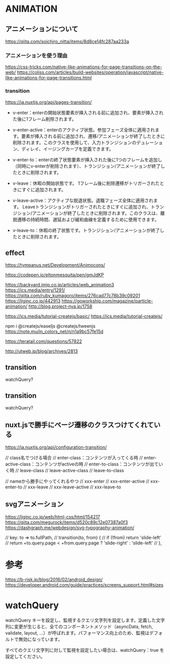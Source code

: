 # ANIMATION
## アニメーションについて
https://qiita.com/soichiro_nitta/items/8d8ce14fc287aa233a

### アニメーションを使う理由
https://css-tricks.com/native-like-animations-for-page-transitions-on-the-web/
https://coliss.com/articles/build-websites/operation/javascript/native-like-animations-for-page-transitions.html

### transition
https://ja.nuxtjs.org/api/pages-transition/

* v-enter：enterの開始状態要素が挿入される前に追加され、要素が挿入された後に1フレーム削除されます。

* v-enter-active：enterのアクティブ状態。参加フェーズ全体に適用されます。要素が挿入される前に追加され、遷移/アニメーションが終了したときに削除されます。このクラスを使用して、入力トランジションのデュレーション、ディレイ、イージングカーブを定義できます。

* v-enter-to：enterの終了状態要素が挿入された後に1つのフレームを追加し（同時にv-enterが削除されます）、トランジション/アニメーションが終了したときに削除されます。

* v-leave：休暇の開始状態です。 1フレーム後に削除遷移がトリガーされたときにすぐに追加されます。

* v-leave-active：アクティブな脱退状態。退職フェーズ全体に適用されます。 Leaveトランジションがトリガーされたときにすぐに追加され、トランジション/アニメーションが終了したときに削除されます。このクラスは、離脱遷移の持続時間、遅延および緩和曲線を定義するために使用できます。

* v-leave-to：休暇の終了状態です。トランジション/アニメーションが終了したときに削除されます。

## effect
https://tympanus.net/Development/Animocons/

https://codepen.io/eltonmesquita/pen/gmJdKP

https://backyard.imjp.co.jp/articles/web_animation3
https://ics.media/entry/1291/
https://qiita.com/ruby_kumagoro/items/276cad77c78b39c09201
https://liginc.co.jp/442913
https://goworkship.com/magazine/particle-animation/
http://blog.project-nya.jp/1758

https://ics.media/tutorial-createjs/basic/
https://ics.media/tutorial-createjs/

npm i @createjs/easeljs @createjs/tweenjs
https://note.mu/in_colors_net/n/n1a9bc57fe15d

https://teratail.com/questions/57822

http://utweb.jp/blog/archives/2813

## transition
watchQuery?

## transition
watchQuery?

## nuxt.jsで勝手にページ遷移のクラスつけてくれている
https://ja.nuxtjs.org/api/configuration-transition/

// class名でつける場合
// enter-class：コンテンツが入ってくる時
// enter-active-class：コンテンツがactiveの時
// enter-to-class：コンテンツが出ていく時
// leave-class
// leave-active-class
// leave-to-class

// nameから勝手にやってくれるやつ
// xxx-enter
// xxx-enter-active
// xxx-enter-to
// xxx-leave
// xxx-leave-active
// xxx-leave-to

<div class="isActive">
<div class="isDefault">

## svgアニメーション
https://liginc.co.jp/web/html-css/html/154217
https://qiita.com/megurock/items/d520c89c12e07387a0f3
https://dashgraph.me/webdesign/svg-typography-animation/


  // key: to => to.fullPath,
  // transition(to, from) {
  //   if (!from) return 'slide-left'
  //   return +to.query.page < +from.query.page ? 'slide-right' : 'slide-left'
  // },

# 参考
https://b-risk.jp/blog/2016/02/android_design/
https://developer.android.com/guide/practices/screens_support.html#sizes

# watchQuery
watchQuery キーを設定し、監視するクエリ文字列を設定します。定義した文字列に変更が生じると、全てのコンポーネントメソッド（asyncData, fetch, validate, layout, ...）が呼ばれます。パフォーマンス向上のため、監視はデフォルトで無効になっています。

すべてのクエリ文字列に対して監視を設定したい場合は、watchQuery：true を設定してください。


